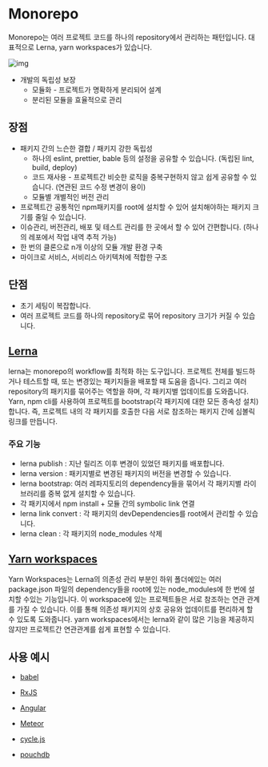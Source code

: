 # Monorepo

Monorepo는 여러 프로젝트 코드를 하나의 repository에서 관리하는 패턴입니다. 대표적으로 Lerna, yarn workspaces가 있습니다.

![img](https://miro.medium.com/max/1342/1*jXZ26bo8TQE1Q0RBMan8kQ.jpeg)

- 개발의 독립성 보장
  - 모듈화 - 프로젝트가 명확하게 분리되어 설계
  - 분리된 모듈을 효율적으로 관리

## 장점

- 패키지 간의 느슨한 결합 / 패키지 강한 독립성
  - 하나의 eslint, prettier, bable 등의 설정을 공유할 수 있습니다. (독립된 lint, build, deploy)
  - 코드 재사용 - 프로젝트간 비슷한 로직을 중복구현하지 않고 쉽게 공유할 수 있습니다. (연관된 코드 수정 변경이 용이)
  - 모듈별 개별적인 버전 관리
- 프로젝트간 공통적인 npm패키지를 root에 설치할 수 있어 설치해야하는 패키지 크기를 줄일 수 있습니다.
- 이슈관리, 버전관리, 배포 및 테스트 관리를 한 곳에서 할 수 있어 간편합니다. (하나의 레포에서 작업 내역 추적 가능)
- 한 번의 클론으로 n개 이상의 모듈 개발 환경 구축
- 마이크로 서비스, 서비리스 아키텍처에 적합한 구조

## 단점

- 초기 세팅이 복잡합니다.
- 여러 프로젝트 코드를 하나의 repository로 묶어 repository 크기가 커질 수 있습니다.

## [Lerna](https://lerna.js.org/)

lerna는 monorepo의 workflow를 최적화 하는 도구입니다. 프로젝트 전체를 빌드하거나 테스트할 때, 또는 변경있는 패키지들을 배포할 때 도움을 줍니다. 그리고 여러 repository의 패키지를 묶어주는 역할을 하며, 각 패키지별 업데이트를 도와줍니다. Yarn, npm cli를 사용하여 프로젝트를 bootstrap(각 패키지에 대한 모든 종속성 설치)합니다. 즉, 프로젝트 내의 각 패키지를 호출한 다음 서로 참조하는 패키지 간에 심볼릭 링크를 만듭니다.

### 주요 기능

- lerna publish : 지난 릴리즈 이후 변경이 있었던 패키지를 배포합니다.
- lerna version : 패키지별로 변경된 패키지의 버전을 변경할 수 있습니다.
- lerna bootstrap: 여러 레파지토리의 dependency들을 묶어서 각 패키지별 라이브러리를 중복 없게 설치할 수 있습니다.
- 각 패키지에서 npm install + 모듈 간의 symbolic link 연결
- lerna link convert : 각 패키지의 devDependencies를 root에서 관리할 수 있습니다.
- lerna clean : 각 패키지의 node_modules 삭제


## [Yarn workspaces](https://classic.yarnpkg.com/en/docs/workspaces/)

Yarn Workspaces는 Lerna의 의존성 관리 부분인 하위 폴더에있는 여러 package.json 파일의 dependency들을 root에 있는 node_modules에 한 번에 설치할 수있는 기능입니다. 이 workspace에 있는 프로젝트들은 서로 참조하는 연관 관계를 가질 수 있습니다. 이를 통해 의존성 패키지의 상호 공유와 업데이트를 편리하게 할 수 있도록 도와줍니다. yarn workspaces에서는 lerna와 같이 많은 기능을 제공하지 않지만 프로젝트간 연관관계를 쉽게 표현할 수 있습니다.

## 사용 예시

- [babel](https://github.com/babel/babel/tree/master/packages)
- [RxJS](https://github.com/Reactive-Extensions/RxJS/tree/master/modules)
- [Angular](https://github.com/angular/angular/tree/master/modules)
- [Meteor](https://github.com/meteor/meteor/tree/devel/packages)
- [cycle.js](https://github.com/cyclejs/cyclejs)

- [pouchdb](https://github.com/pouchdb/pouchdb/tree/master/packages/node_modules)

